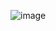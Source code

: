 ![image](https://github.com/carloshrbezerraodin/desafio_topazio/assets/106248961/b69e97ab-f7f5-4c9d-9a87-e4a0fc5df463)

